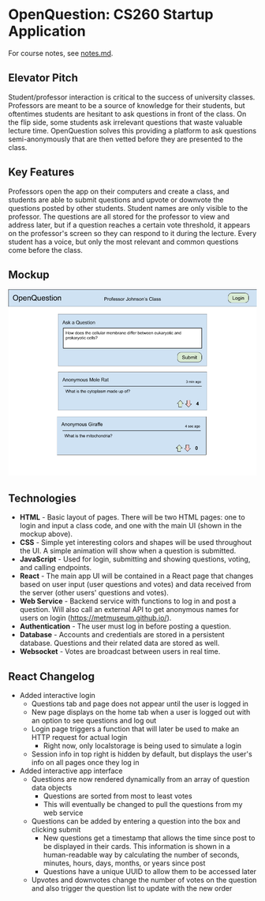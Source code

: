# OpenQuestion: CS260 Startup Application

For course notes, see [notes.md](/notes/notes.md).

## Elevator Pitch

Student/professor interaction is critical to the success of university classes. Professors are meant to be a source of knowledge for their students, but oftentimes students are hesitant to ask questions in front of the class. On the flip side, some students ask irrelevant questions that waste valuable lecture time. OpenQuestion solves this providing a platform to ask questions semi-anonymously that are then vetted before they are presented to the class.

## Key Features

Professors open the app on their computers and create a class, and students are able to submit questions and upvote or downvote the questions posted by other students. Student names are only visible to the professor. The questions are all stored for the professor to view and address later, but if a question reaches a certain vote threshold, it appears on the professor's screen so they can respond to it during the lecture. Every student has a voice, but only the most relevant and common questions come before the class.

## Mockup

![OpenQuestion mock UI](notes/OpenQuestionUI.png)

## Technologies

 - **HTML** - Basic layout of pages. There will be two HTML pages: one to login and input a class code, and one with the main UI (shown in the mockup above).
 - **CSS** - Simple yet interesting colors and shapes will be used throughout the UI. A simple animation will show when a question is submitted.
 - **JavaScript** - Used for login, submitting and showing questions, voting, and calling endpoints.
 - **React** - The main app UI will be contained in a React page that changes based on user input (user questions and votes) and data received from the server (other users' questions and votes).
 - **Web Service** - Backend service with functions to log in and post a question. Will also call an external API to get anonymous names for users on login (https://metmuseum.github.io/).
 - **Authentication** - The user must log in before posting a question.
 - **Database** - Accounts and credentials are stored in a persistent database. Questions and their related data are stored as well.
 - **Websocket** - Votes are broadcast between users in real time.

 ## React Changelog

- Added interactive login
    - Questions tab and page does not appear until the user is logged in
    - New page displays on the home tab when a user is logged out with an option to see questions and log out
    - Login page triggers a function that will later be used to make an HTTP request for actual login
        - Right now, only localstorage is being used to simulate a login
    - Session info in top right is hidden by default, but displays the user's info on all pages once they log in
 - Added interactive app interface
    - Questions are now rendered dynamically from an array of question data objects
        - Questions are sorted from most to least votes
        - This will eventually be changed to pull the questions from my web service
    - Questions can be added by entering a question into the box and clicking submit
        - New questions get a timestamp that allows the time since post to be displayed in their cards. This information is shown in a human-readable way by calculating the number of seconds, minutes, hours, days, months, or years since post
        - Questions have a unique UUID to allow them to be accessed later
    - Upvotes and downvotes change the number of votes on the question and also trigger the question list to update with the new order